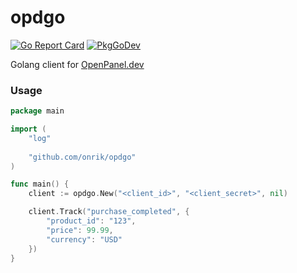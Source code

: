 # opdgo

[![Go Report Card](https://goreportcard.com/badge/github.com/onrik/opdgo)](https://goreportcard.com/report/github.com/onrik/opdgo)
[![PkgGoDev](https://pkg.go.dev/badge/github.com/onrik/opdgo)](https://pkg.go.dev/github.com/onrik/opdgo)

Golang client for [OpenPanel.dev](https://openpanel.dev) 


### Usage
```go
package main

import (
    "log"
	
    "github.com/onrik/opdgo"
)

func main() {
    client := opdgo.New("<client_id>", "<client_secret>", nil)

    client.Track("purchase_completed", {
        "product_id": "123",
        "price": 99.99,
        "currency": "USD"
    })
}

```